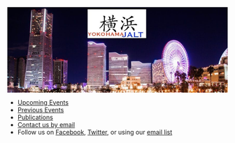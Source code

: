 <img align="center" src="images/banner.jpg">

* [Upcoming Events](https://jalt.org/groups/chapters/yokohama)
* [Previous Events](PreviousEvents.PDF)
* [Publications](publications)
* [Contact us by email](https://jalt.org/email/node/36/field_group_email)
* Follow us on [Facebook](https://www.facebook.com/YoJALT), [Twitter](http://twitter.com/YokohamaJalt), or using our [email list](https://mailchi.mp/841ad2c9e600/signupyojalt)

